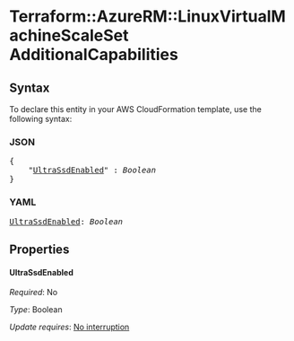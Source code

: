 # Terraform::AzureRM::LinuxVirtualMachineScaleSet AdditionalCapabilities

## Syntax

To declare this entity in your AWS CloudFormation template, use the following syntax:

### JSON

<pre>
{
    "<a href="#ultrassdenabled" title="UltraSsdEnabled">UltraSsdEnabled</a>" : <i>Boolean</i>
}
</pre>

### YAML

<pre>
<a href="#ultrassdenabled" title="UltraSsdEnabled">UltraSsdEnabled</a>: <i>Boolean</i>
</pre>

## Properties

#### UltraSsdEnabled

_Required_: No

_Type_: Boolean

_Update requires_: [No interruption](https://docs.aws.amazon.com/AWSCloudFormation/latest/UserGuide/using-cfn-updating-stacks-update-behaviors.html#update-no-interrupt)

